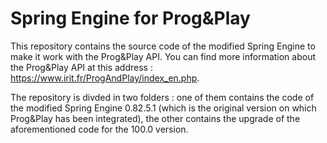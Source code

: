 # Spring Engine for Prog&Play
This repository contains the source code of the modified Spring Engine to make it work with the Prog&Play API. You can find more information about the Prog&Play API at this address : https://www.irit.fr/ProgAndPlay/index_en.php.

The repository is divded in two folders : one of them contains the code of the modified Spring Engine 0.82.5.1 (which is the original version on which Prog&Play has been integrated), the other contains the upgrade of the aforementioned code for the 100.0 version.
